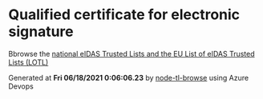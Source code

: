# Qualified certificate for electronic signature 
 Bbrowse the [national eIDAS Trusted Lists and the EU List of eIDAS Trusted Lists (LOTL)](https://webgate.ec.europa.eu/tl-browser/#/) 
 
 
Generated at **Fri 06/18/2021  0:06:06.23** by [node-tl-browse](https://github.com/ymedlop/node-tl-browser) using Azure Devops 
